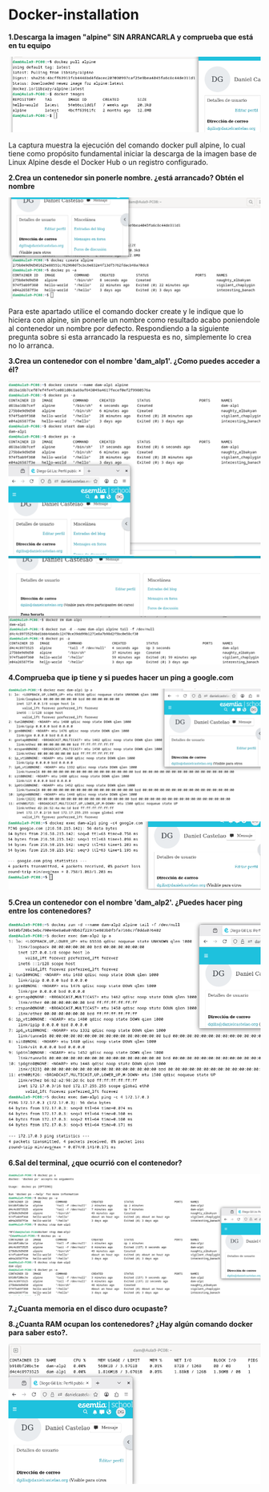 # Docker-installation

**1.Descarga la imagen "alpine" SIN ARRANCARLA y comprueba que está en tu equipo**

![alt text](https://github.com/Diego5RG-dev/Docker-installation/blob/main/recursos-Docker/primera.png)

La captura muestra la ejecución del comando docker pull alpine, lo cual tiene como propósito fundamental iniciar la descarga de la imagen base de Linux Alpine desde el Docker Hub o un registro configurado.

**2.Crea un contenedor sin ponerle nombre. ¿está arrancado? Obtén el nombre**

![alt text](https://github.com/Diego5RG-dev/Docker-installation/blob/main/recursos-Docker/segunda.png)

Para este apartado utilice el comando docker create y le indique que lo hiciera con alpine, sin ponerle un nombre como resultado acabo poniendole al contenedor un nombre por defecto. Respondiendo a la siguiente
pregunta sobre si esta arrancado la respuesta es no, simplemente lo crea no lo arranca.

**3.Crea un contenedor con el nombre 'dam_alp1'. ¿Como puedes acceder a él?**

![alt text](https://github.com/Diego5RG-dev/Docker-installation/blob/main/recursos-Docker/tercera.png)
![alt text](https://github.com/Diego5RG-dev/Docker-installation/blob/main/recursos-Docker/tercera-2.png)

**4.Comprueba que ip tiene y si puedes hacer un ping a google.com**

![alt text](https://github.com/Diego5RG-dev/Docker-installation/blob/main/recursos-Docker/cuarta.png)
![alt text](https://github.com/Diego5RG-dev/Docker-installation/blob/main/recursos-Docker/cuarta-2.png)

**5.Crea un contenedor con el nombre 'dam_alp2'. ¿Puedes hacer ping entre los contenedores?**

![alt text](https://github.com/Diego5RG-dev/Docker-installation/blob/main/recursos-Docker/quinta.png)

**6.Sal del terminal, ¿que ocurrió con el contenedor?**

![alt text](https://github.com/Diego5RG-dev/Docker-installation/blob/main/recursos-Docker/sexta.png)

**7.¿Cuanta memoria en el disco duro ocupaste?**

**8.¿Cuanta RAM ocupan los contenedores? ¿Hay algún comando docker para saber esto?.**

![alt text](https://github.com/Diego5RG-dev/Docker-installation/blob/main/recursos-Docker/ultima.png)
